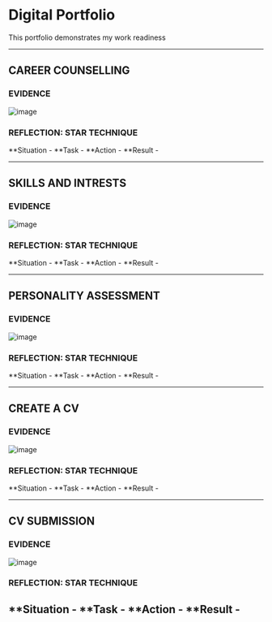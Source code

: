 # Digital Portfolio
This portfolio demonstrates my work readiness

---

## CAREER COUNSELLING

### EVIDENCE
![image](https://github.com/user-attachments/assets/447cd956-96d9-4ef1-acc1-18fe420a3d7a)

### REFLECTION: STAR TECHNIQUE

**Situation - 
**Task      -
**Action    -
**Result    -

---

## SKILLS AND INTRESTS

### EVIDENCE

![image](https://github.com/user-attachments/assets/dc17bce6-3afc-4dd0-a80b-cdc973070a43)

### REFLECTION: STAR TECHNIQUE

**Situation -
**Task      -
**Action    -
**Result    -

---

## PERSONALITY ASSESSMENT

### EVIDENCE

![image](https://github.com/user-attachments/assets/1b6943b8-ffde-4eb8-9be1-ccc133d471a9)

### REFLECTION: STAR TECHNIQUE

**Situation -
**Task      -
**Action    -
**Result    -

---
## CREATE A CV

### EVIDENCE

![image](https://github.com/user-attachments/assets/6796fcfc-8aef-4796-b328-67450b0955c2)

### REFLECTION: STAR TECHNIQUE

**Situation -
**Task      -
**Action    -
**Result    -

---
## CV SUBMISSION
### EVIDENCE
![image](https://github.com/user-attachments/assets/b7e001cd-1041-44d3-a2b0-9c6e589bb12c)
### REFLECTION: STAR TECHNIQUE
**Situation -
**Task      -
**Action    -
**Result    -
---
